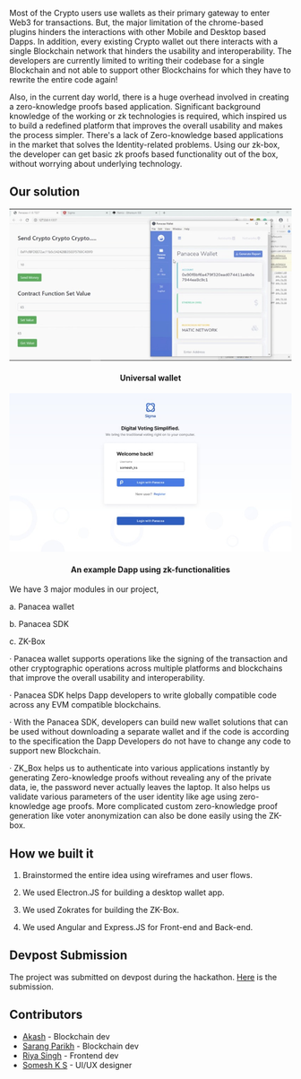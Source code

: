 
Most of the Crypto users use wallets as their primary gateway to enter Web3 for transactions. But, the major limitation of the chrome-based plugins hinders the interactions with other Mobile and Desktop based Dapps. In addition, every existing Crypto wallet out there interacts with a single Blockchain network that hinders the usability and interoperability. The developers are currently limited to writing their codebase for a single Blockchain and not able to support other Blockchains for which they have to rewrite the entire code again!

Also, in the current day world, there is a huge overhead involved in creating a zero-knowledge proofs based application. Significant background knowledge of the working or zk technologies is required, which inspired us to build a redefined platform that improves the overall usability and makes the process simpler. There's a lack of Zero-knowledge based applications in the market that solves the Identity-related problems. Using our zk-box, the developer can get basic zk proofs based functionality out of the box, without worrying about underlying technology.

## Our solution

<img src="./wallet.jpg">
<h4 align="center"> Universal wallet </h4>
<img src="./dapp.jpg">
<h4 align="center"> An example Dapp using zk-functionalities </h4>


We have 3 major modules in our project,

a. Panacea wallet

b. Panacea SDK

c. ZK-Box



· Panacea wallet supports operations like the signing of the transaction and other cryptographic operations across multiple platforms and blockchains that improve the overall usability and interoperability.

· Panacea SDK helps Dapp developers to write globally compatible code across any EVM compatible blockchains. 

· With the Panacea SDK, developers can build new wallet solutions that can be used without downloading a separate wallet and if the code is according to the specification the Dapp Developers do not have to change any code to support new Blockchain.

· ZK_Box helps us to authenticate into various applications instantly by generating Zero-knowledge proofs without revealing any of the private data, ie, the password never actually leaves the laptop. It also helps us validate various parameters of the user identity like age using zero-knowledge age proofs. More complicated custom zero-knowledge proof generation like voter anonymization can also be done easily using the ZK-box.  



## How we built it

1. Brainstormed the entire idea using wireframes and user flows.

2. We used Electron.JS for building a desktop wallet app.

3. We used Zokrates for building the ZK-Box.

4. We used Angular and Express.JS for Front-end and Back-end.

## Devpost Submission
The project was submitted on devpost during the hackathon. [Here](https://devpost.com/software/zk-uniwallet) is the submission.
## Contributors 
- [Akash](https://in.linkedin.com/in/akash981) - Blockchain dev
- [Sarang Parikh](https://in.linkedin.com/in/sarang-parikh) - Blockchain dev
- [Riya Singh](https://in.linkedin.com/in/riya-singh-5aa773193) - Frontend dev
- [Somesh K S](https://in.linkedin.com/in/someshks) - UI/UX designer
